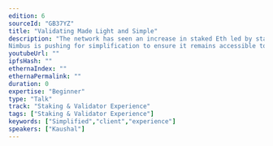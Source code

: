 ```yaml
---
edition: 6
sourceId: "GB37YZ"
title: "Validating Made Light and Simple"
description: "The network has seen an increase in staked Eth led by staking pools, liquid staking protocols, CEX and solo stakers. The complexity of running multiple clients (Execution, Consensus, Beacon and possibly MEV) means that validating is increasingly considered an organised activity for teams of specialists. 
Nimbus is pushing for simplification to ensure it remains accessible to individuals and institutions alike. In this talk, Nimbus presents its vision for the future of Ethereum client experience"
youtubeUrl: ""
ipfsHash: ""
ethernaIndex: ""
ethernaPermalink: ""
duration: 0
expertise: "Beginner"
type: "Talk"
track: "Staking & Validator Experience"
tags: ["Staking & Validator Experience"]
keywords: ["Simplified","client","experience"]
speakers: ["Kaushal"]
---
```

